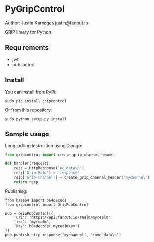 PyGripControl
=============
Author: Justin Karneges <justin@fanout.io>

GRIP library for Python.

Requirements
------------

* jwt
* pubcontrol

Install
-------

You can install from PyPi:

    sudo pip install gripcontrol

Or from this repository:

    sudo python setup.py install

Sample usage
------------

Long-polling instruction using Django:

```python
from gripcontrol import create_grip_channel_header

def handler(request):
    resp = HttpResponse('no data\n')
    resp['Grip-Hold'] = 'response'
    resp['Grip-Channel'] = create_grip_channel_header('mychannel')
    return resp
```

Publishing:

```pythong
from base64 import b64decode
from gripcontrol import GripPubControl

pub = GripPubControl({
    'uri': 'https://api.fanout.io/realm/myrealm',
    'iss': 'myrealm',
    'key': b64decode('myrealmkey')
})
pub.publish_http_response('mychannel', 'some data\n')
```
